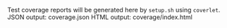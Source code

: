Test coverage reports will be generated here by `setup.sh` using `coverlet`.
JSON output: coverage.json
HTML output: coverage/index.html
